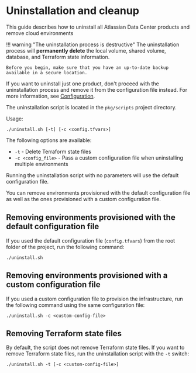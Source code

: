 # Uninstallation and cleanup 

This guide describes how to uninstall all Atlassian Data Center products and remove cloud environments 

!!! warning "The uninstallation process is destructive"
    The uninstallation process will **permanently delete** the local volume, shared volume, database, and Terraform state information.

    Before you begin, make sure that you have an up-to-date backup available in a secure location. 

If you want to uninstall just one product, don't proceed with the uninstallation process and remove it from the configuration file instead. For more information, see [Configuration](CONFIGURATION.md). 

The uninstallation script is located in the `pkg/scripts` project directory.

Usage:

```shell
./uninstall.sh [-t] [-c <config.tfvars>]
```

The following options are available:

- `-t` - Delete Terraform state files
- `-c <config_file>` - Pass a custom configuration file when uninstalling multiple environments

Running the uninstallation script with no parameters will use the default configuration file. 



You can remove environments provisioned with the default configuration file as well as the ones provisioned with a custom configuration file.

## Removing environments provisioned with the default configuration file

If you used the default configuration file (`config.tfvars`) from the root folder of the project, run the following command:

```shell 
./uninstall.sh
```

## Removing environments provisioned with a custom configuration file

If you used a custom configuration file to provision the infrastructure, run the following command using the same configuration file:

```shell
./uninstall.sh -c <custom-config-file>
```

## Removing Terraform state files

By default, the script does not remove Terraform state files. If you want to remove Terraform state files, run the uninstallation script with the `-t` switch:

```shell 
./uninstall.sh -t [-c <custom-config-file>]
```
